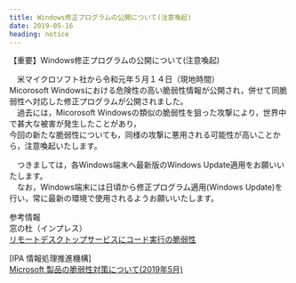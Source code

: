 ```yaml
---
title: Windows修正プログラムの公開について(注意喚起)
date: 2019-05-16
heading: notice
---
```


【重要】Windows修正プログラムの公開について(注意喚起)  

 米マイクロソフト社から令和元年５月１４日（現地時間）  
Micorosoft Windowsにおける危険性の高い脆弱性情報が公開され，併せて同脆弱性へ対応した修正プログラムが公開されました。  
 過去には，Micorosoft Windowsの類似の脆弱性を狙った攻撃により，世界中で甚大な被害が発生したことがあり，  
今回の新たな脆弱性についても，同様の攻撃に悪用される可能性が高いことから，注意喚起いたします。  

 つきましては，各Windows端末へ最新版のWindows Update適用をお願いいたします。  
 なお，Windows端末には日頃から修正プログラム適用(Windows Update)を行い，常に最新の環境で使用されるようお願いいたします。  

参考情報  
窓の杜（インプレス）  
[リモートデスクトップサービスにコード実行の脆弱性](https://forest.watch.impress.co.jp/docs/news/1184520.html)  

[IPA 情報処理推進機構]  
[Microsoft 製品の脆弱性対策について(2019年5月)](https://www.ipa.go.jp/security/ciadr/vul/20190515-ms.html)  